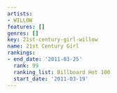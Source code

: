 ```yaml
---
artists:
- WILLOW
features: []
genres: []
key: 21st-century-girl-willow
name: 21st Century Girl
rankings:
- end_date: '2011-03-25'
  rank: 99
  ranking_list: Billboard Hot 100
  start_date: '2011-03-19'
---
```


